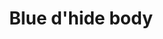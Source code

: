 ---
layout: item
title: Blue d'hide body
item-id: 2499
datatable: true
id: 2499
name: "Blue d'hide body"
members: true
lowalch: 3744
highalch: 5616
examine: "Made from 100% real dragonhide."
monsters:
  - id: 7273
    name: "Brutal blue dragon"
    members: true
    combat_level: 271
    wiki_url: "https://oldschool.runescape.wiki/w/Brutal_blue_dragon"
    drops:
      - quantity: "1"
        rarity: 0.015625
    image: "https://oldschool.runescape.wiki/images/thumb/0/01/Brutal_blue_dragon.png/290px-Brutal_blue_dragon.png?24f54"
---